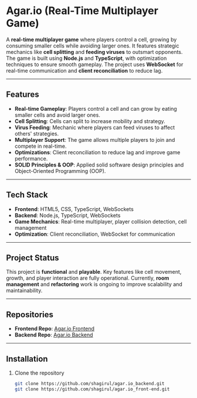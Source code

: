 # Agar.io (Real-Time Multiplayer Game)

A **real-time multiplayer game** where players control a cell, growing by consuming smaller cells while avoiding larger ones. It features strategic mechanics like **cell splitting** and **feeding viruses** to outsmart opponents. The game is built using **Node.js** and **TypeScript**, with optimization techniques to ensure smooth gameplay. The project uses **WebSocket** for real-time communication and **client reconciliation** to reduce lag.

---

## Features

- **Real-time Gameplay**: Players control a cell and can grow by eating smaller cells and avoid larger ones.
- **Cell Splitting**: Cells can split to increase mobility and strategy.
- **Virus Feeding**: Mechanic where players can feed viruses to affect others' strategies.
- **Multiplayer Support**: The game allows multiple players to join and compete in real-time.
- **Optimizations**: Client reconciliation to reduce lag and improve game performance.
- **SOLID Principles & OOP**: Applied solid software design principles and Object-Oriented Programming (OOP).

---

## Tech Stack

- **Frontend**: HTML5, CSS, TypeScript, WebSockets
- **Backend**: Node.js, TypeScript, WebSockets
- **Game Mechanics**: Real-time multiplayer, player collision detection, cell management
- **Optimization**: Client reconciliation, WebSocket for communication

---

## Project Status

This project is **functional** and **playable**. Key features like cell movement, growth, and player interaction are fully operational. Currently, **room management** and **refactoring** work is ongoing to improve scalability and maintainability.


---

## Repositories

- **Frontend Repo**: [Agar.io Frontend](https://github.com/shagirul/agar)
- **Backend Repo**: [Agar.io Backend](https://github.com/shagirul/agar.io_backend)

---

## Installation

1. Clone the repository
   ```bash
   git clone https://github.com/shagirul/agar.io_backend.git
   git clone https://github.com/shagirul/agar.io_front-end.git
